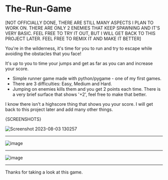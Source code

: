 # The-Run-Game

[NOT OFFICIALLY DONE, THERE ARE STILL MANY ASPECTS I PLAN TO WORK ON. THERE ARE ONLY 2 ENEMIES THAT KEEP SPAWNING AND IT'S VERY BASIC. FEEL FREE TO TRY IT OUT, BUT I WILL GET BACK TO THIS PROJECT LATER. FEEL FREE TO REMIX IT AND MAKE IT BETTER]

You're in the wilderness, it's time for you to run and try to escape while avoiding the obstacles that you face!

It's up to you to time your jumps and get as far as you can and increase your score.

- Simple runner game made with python/pygame - one of my first games.
- There are 3 difficulties: Easy, Medium and Hard.
- Jumping on enemies kills them and you get 2 points each time. There is a very brief surface that shows '+2', feel free to make that better.


I know there isn't a highscore thing that shows you your score. I will get back to this project later and add many other things. 

{SCREENSHOTS}

![Screenshot 2023-08-03 130257](https://github.com/dev-aj0/The-Run-Game/assets/130843616/16de11de-9e2e-4451-b620-9c14e9a30336)
_______________________________________________________________________________________________________________________________
![image](https://github.com/dev-aj0/The-Run-Game/assets/130843616/0ac21d6d-08f6-4ca9-a54f-9246413fde47)
_______________________________________________________________________________________________________________________________
![image](https://github.com/dev-aj0/The-Run-Game/assets/130843616/65fa80e9-c33f-49ce-b6f6-07f51c2595bf)
_______________________________________________________________________________________________________________________________

Thanks for taking a look at this game.
